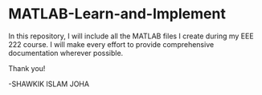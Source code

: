 # MATLAB-Learn-and-Implement
In this repository, I will include all the MATLAB files I create during my EEE 222 course.
I will make every effort to provide comprehensive documentation wherever possible.

Thank you!

-SHAWKIK ISLAM JOHA

